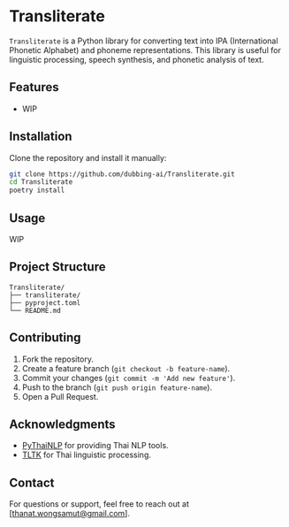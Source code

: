 # Transliterate

`Transliterate` is a Python library for converting text into IPA (International Phonetic Alphabet) and phoneme representations. This library is useful for linguistic processing, speech synthesis, and phonetic analysis of text.

## Features

- WIP

## Installation

Clone the repository and install it manually:

```bash
git clone https://github.com/dubbing-ai/Transliterate.git
cd Transliterate
poetry install
```

## Usage

WIP

## Project Structure

```plaintext
Transliterate/
├── transliterate/
├── pyproject.toml
└── README.md
```

## Contributing

1. Fork the repository.
2. Create a feature branch (`git checkout -b feature-name`).
3. Commit your changes (`git commit -m 'Add new feature'`).
4. Push to the branch (`git push origin feature-name`).
5. Open a Pull Request.

## Acknowledgments

- [PyThaiNLP](https://github.com/PyThaiNLP/pythainlp) for providing Thai NLP tools.
- [TLTK](https://github.com/tlkunited/tltk) for Thai linguistic processing.

## Contact

For questions or support, feel free to reach out at [thanat.wongsamut@gmail.com].
